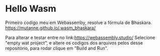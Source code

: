 # Hello Wasm

Primeiro codigo meu em Webassemby, resolve a fórmula de Bhaskara.
https://mutanne.github.io/.wasm_bhaskara/

Para alterar e testar entre no link:https://webassembly.studio/
Selecione "empty wat project", e altere os codigos dos arquivos pelos desse repositório, para rodar clique em "Build and Run".
